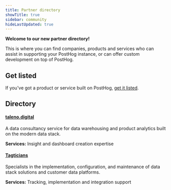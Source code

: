 ```yaml
---
title: Partner directory
showTitle: true
sidebar: community
hideLastUpdated: true
---
```


**Welcome to our new partner directory!**

This is where you can find companies, products and services who can assist in supporting your PostHog instance, or can offer custom development on top of PostHog.

## Get listed

If you've got a product or service built on PostHog, [get it listed](/partners/guidelines).

## Directory

#### [**taleno.digital**](../partners/taleno-digital)

A data consultancy service for data warehousing and product analytics built on the modern data stack.

**Services:** Insight and dashboard creation expertise

#### [**Tagticians**](../partners/tagiticians)

Specialists in the implementation, configuration, and maintenance of data stack solutions and customer data platforms.

**Services:** Tracking, implementation and integration support